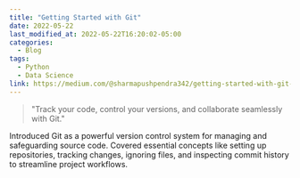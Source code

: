 ```yaml
---
title: "Getting Started with Git"
date: 2022-05-22
last_modified_at: 2022-05-22T16:20:02-05:00
categories:
  - Blog
tags:
  - Python
  - Data Science
link: https://medium.com/@sharmapushpendra342/getting-started-with-git-3b6e92395e55
---
```

> "Track your code, control your versions, and collaborate seamlessly with Git."

Introduced Git as a powerful version control system for managing and safeguarding source code. Covered essential concepts like setting up repositories, tracking changes, ignoring files, and inspecting commit history to streamline project workflows.


